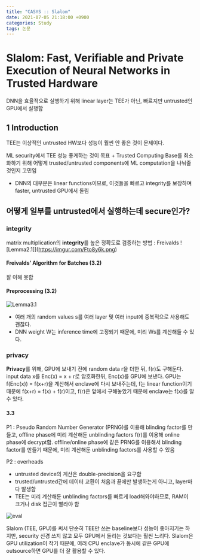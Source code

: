 ```yaml
---
title: "CASYS :: Slalom"
date: 2021-07-05 21:18:00 +0900
categories: Study
tags: 논문
---
```


# Slalom: Fast, Verifiable and Private Execution of Neural Networks in Trusted Hardware

DNN을 효율적으로 실행하기 위해 linear layer는 TEE가 아닌, 빠르지만 untrusted인 GPU에서 실행함

## 1 Introduction

TEE는 이상적인 untrusted HW보다 성능이 훨씬 안 좋은 것이 문제이다.

ML security에서 TEE 성능 좋게하는 것이 목표 + Trusted Computing Base를 최소화하기 위해 어떻게 trusted/untrusted components에 ML computation을 나눠줄 것인지 고민임



- DNN의 대부분은 linear functions이므로, 이것들을 빠르고 integrity를 보장하며 faster, untrusted GPU에서 돌림

## 어떻게 일부를 untrusted에서 실행하는데 secure인가?
### integrity 
matrix multiplication의 **integrity**를 높은 정확도로 검증하는 방법 : Freivalds
![Lemma2.1]](https://imgur.com/Fto8y6k.png)
#### Freivalds’ Algorithm for Batches (3.2)
잘 이해 못함
#### Preprocessing (3.2)
![Lemma3.1](https://imgur.com/yWeufS9.png)
- 여러 개의 random values s를 여러 layer 및 여러 input에 중복적으로 사용해도 괜찮다.
- DNN weight W는 inference time에 고정되기 때문에, 미리 Ws를 계산해둘 수 있다. 

### privacy
**Privacy**를 위해, GPU에 보내기 전에 random data r을 더한 뒤, f(r)도 구해둔다.
input data x를 Enc(x) = x + r로 암호화한뒤, Enc(x)를 GPU에 보낸다.
GPU는 f(Enc(x)) = f(x+r)을 계산해서 enclave에 다시 보내주는데, f는 linear function이기 때문에 f(x+r) = f(x) + f(r)이고, f(r)은 앞에서 구해놓았기 때문에 enclave는 f(x)를 알 수 있다.
#### 3.3
P1 : Pseudo Random Number Generator (PRNG)를 이용해 blinding factor를 만들고, offline phase에 미리 계산해둔 unblinding factors f(r)를 이용해 online phase에 decrypt함. offline/online phase에 같은 PRNG를 이용해서 blinding factor를 만들기 때문에, 미리 계산해둔 unblinding factors를 사용할 수 있음

P2 : overheads
- untrusted device의 계산은 double-precision을 요구함
- trusted/untrusted간에 데이터 교환이 처음과 끝에만 발생하는게 아니고, layer마다 발생함
- TEE는 미리 계산해둔 unblinding factors를 빠르게 load해와야하므로, RAM이 크거나 disk 접근이 빨라야 함





![eval](https://imgur.com/3wyINW1.png)

Slalom (TEE, GPU)를 써서 단순히 TEE만 쓰는 baseline보다 성능이 좋아지기는 하지만,
security 신경 쓰지 않고 모두 GPU에서 돌리는 것보다는 훨씬 느리다. 
Slalom은 GPU utilization이 작기 때문에, 여러 CPU enclave가 동시에 같은 GPU에 outsource하면 GPU를 더 잘 활용할 수 있다.















